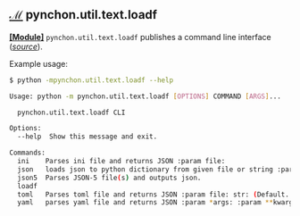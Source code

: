 
[id1]: ## "Module Entrypoints"


## [**ℳ**][id1] pynchon.util.text.loadf

[**[Module]**](README.md#module-entrypoints) `pynchon.util.text.loadf` publishes a command line interface (*[source](/src/pynchon/util/text/loadf/__main__.py)*).

Example usage:

```bash
$ python -mpynchon.util.text.loadf --help

Usage: python -m pynchon.util.text.loadf [OPTIONS] COMMAND [ARGS]...

  pynchon.util.text.loadf CLI

Options:
  --help  Show this message and exit.

Commands:
  ini    Parses ini file and returns JSON :param file:
  json   loads json to python dictionary from given file or string :param...
  json5  Parses JSON-5 file(s) and outputs json.
  loadf
  toml   Parses toml file and returns JSON :param file: str: (Default...
  yaml   parses yaml file and returns JSON :param *args: :param **kwargs:
```